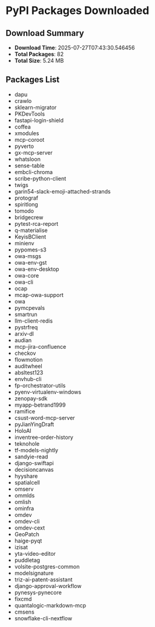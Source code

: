 # PyPI Packages Downloaded

## Download Summary
- **Download Time**: 2025-07-27T07:43:30.546456
- **Total Packages**: 82
- **Total Size**: 5.24 MB

## Packages List
- dapu
- crawlo
- sklearn-migrator
- PKDevTools
- fastapi-login-shield
- coffea
- xmodules
- mcp-coroot
- pyverto
- gx-mcp-server
- whatsloon
- sense-table
- embcli-chroma
- scribe-python-client
- twigs
- garin54-slack-emoji-attached-strands
- protograf
- spiritlong
- tomodo
- bridgecrew
- pytest-rca-report
- q-materialise
- KeyisBClient
- minienv
- pypomes-s3
- owa-msgs
- owa-env-gst
- owa-env-desktop
- owa-core
- owa-cli
- ocap
- mcap-owa-support
- owa
- pymcpevals
- smartrun
- llm-client-redis
- pystrfreq
- arxiv-dl
- audian
- mcp-jira-confluence
- checkov
- flowmotion
- auditwheel
- absltest123
- envhub-cli
- fp-orchestrator-utils
- pyenv-virtualenv-windows
- zenopay-sdk
- myapp-betrand1999
- ramifice
- csust-word-mcp-server
- pyJianYingDraft
- HoloAI
- inventree-order-history
- teknohole
- tf-models-nightly
- sandyie-read
- django-swiftapi
- decisioncanvas
- hyyshare
- spatialcell
- omserv
- ommlds
- omlish
- ominfra
- omdev
- omdev-cli
- omdev-cext
- GeoPatch
- haige-pyqt
- izisat
- yta-video-editor
- puddletag
- volsite-postgres-common
- modelsignature
- triz-ai-patent-assistant
- django-approval-workflow
- pynesys-pynecore
- fixcmd
- quantalogic-markdown-mcp
- cmsens
- snowflake-cli-nextflow
